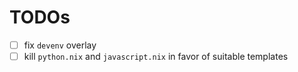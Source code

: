 # TODOs

- [ ] fix `devenv` overlay
- [ ] kill `python.nix` and `javascript.nix` in favor of suitable templates
